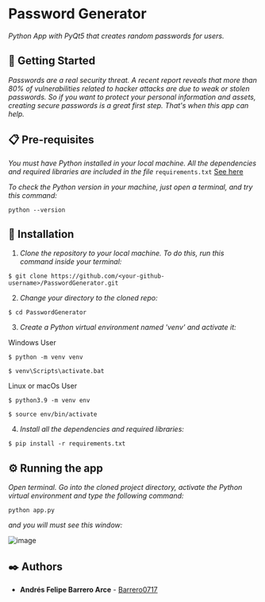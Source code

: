 # Password Generator 
_Python App with PyQt5 that creates random passwords for users._

## 🚀 Getting Started  

_Passwords are a real security threat. A recent report reveals that more than 80% of vulnerabilities related to hacker attacks are due to weak or stolen passwords. So if you want to protect your personal information and assets, creating secure passwords is a great first step. That's when this app can help._

## 📋 Pre-requisites

_You must have Python installed in your local machine. All the dependencies and required libraries are included in the file_ <code>requirements.txt</code> [See here](https://github.com/Barrero0717/PasswordGenerator/blob/master/requirements.txt)

_To check the Python version in your machine, just open a terminal, and try this command:_

```
python --version
```

## 🔧 Installation  

1. _Clone the repository to your local machine. To do this, run this command inside your terminal:_
```
$ git clone https://github.com/<your-github-username>/PasswordGenerator.git
```

2. _Change your directory to the cloned repo:_ 
```
$ cd PasswordGenerator
```

3. _Create a Python virtual environment named 'venv' and activate it:_

Windows User
```
$ python -m venv venv
```
```
$ venv\Scripts\activate.bat
```

Linux or macOs User
```
$ python3.9 -m venv env
```
```
$ source env/bin/activate
```

4. _Install all the dependencies and required libraries:_
```
$ pip install -r requirements.txt
```

## ⚙️ Running the app 

_Open terminal. Go into the cloned project directory, activate the Python virtual environment and type the following command:_

```
python app.py
```

_and you will must see this window:_

![image](https://user-images.githubusercontent.com/66132335/166960473-a5e10a40-fde3-4cf5-8989-fe0904ca06a5.png)


## ✒️ Authors 

* **Andrés Felipe Barrero Arce** - [Barrero0717](https://github.com/barrero0717)

